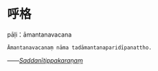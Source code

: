 # 呼格
pāḷi：āmantanavacana
```
Āmantanavacanaṃ nāma tadāmantanaparidīpanattho.
```
——<u>*Saddanītippakaraṇaṃ*</u>